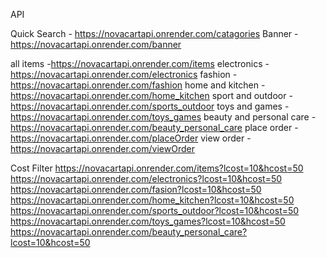 
API

Quick Search - https://novacartapi.onrender.com/catagories
Banner - https://novacartapi.onrender.com/banner

all items -https://novacartapi.onrender.com/items
electronics - https://novacartapi.onrender.com/electronics
fashion - https://novacartapi.onrender.com/fashion
home and kitchen - https://novacartapi.onrender.com/home_kitchen
sport and outdoor - https://novacartapi.onrender.com/sports_outdoor
toys and games - https://novacartapi.onrender.com/toys_games
beauty and personal care - https://novacartapi.onrender.com/beauty_personal_care
place order - https://novacartapi.onrender.com/placeOrder
view order - https://novacartapi.onrender.com/viewOrder


Cost Filter
https://novacartapi.onrender.com/items?lcost=10&hcost=50
https://novacartapi.onrender.com/electronics?lcost=10&hcost=50
https://novacartapi.onrender.com/fasion?lcost=10&hcost=50
https://novacartapi.onrender.com/home_kitchen?lcost=10&hcost=50
https://novacartapi.onrender.com/sports_outdoor?lcost=10&hcost=50
https://novacartapi.onrender.com/toys_games?lcost=10&hcost=50
https://novacartapi.onrender.com/beauty_personal_care?lcost=10&hcost=50
